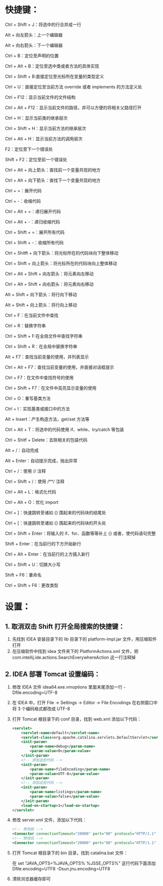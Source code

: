 # 快捷键：

Ctrl + Shift + J：将选中的行合并成一行

Alt + 向左箭头：上一个编辑器

Alt + 向右箭头：下一个编辑器

Ctrl + B：定位至声明的位置

Ctrl + Alt + B：定位至选中类或者方法的具体实现

Ctrl + Shift + B:直接定位至光标所在变量的类型定义

Ctrl + U：直接定位至当前方法 override 或者 implements 的方法定义处

Ctrl + F12：显示当前文件的文件结构

Ctrl + Alt + F12：显示当前文件的路径，并可以方便的将相关父路径打开

Ctrl + H：显示当前类的继承层次

Ctrl + Shift + H：显示当前方法的继承层次

Ctrl + Alt + H：显示当前方法的调用层次

F2：定位至下一个错误处

Shift + F2：定位至前一个错误处

Ctrl + Alt + 向上箭头：查找前一个变量共现的地方

Ctrl + Alt + 向下箭头：查找下一个变量共现的地方

Ctrl + =：展开代码

Ctrl + -：收缩代码

Ctrl + Alt + =：递归展开代码

Ctrl + Alt + -：递归收缩代码

Ctrl + Shift + =：展开所有代码

Ctrl + Shift + -：收缩所有代码

Ctrl + Shitft + 向下箭头：将光标所在的代码块向下整体移动

Ctrl + Shift + 向上箭头：将光标所在的代码块向上整体移动

Ctrl + Alt + Shift + 向左箭头：将元素向左移动

Ctrl + Alt + Shift + 向右箭头：将元素向右移动

Alt + Shift + 向下箭头：将行向下移动

Alt + Shift + 向上箭头：将行向上移动

Ctrl + F：在当前文件中查找

Ctrl + R：替换字符串

Ctrl + Shift + F:在全局文件中查找字符串

Ctrl + Shift + R：在全局中替换字符串

Alt + F7：查找当前变量的使用，并列表显示

Ctrl + Alt + F7：查找当前变量的使用，并直接对话框提示

Ctrl + F7：在文件中查找符号的使用

Ctrl + Shift + F7：在文件中高亮显示变量的使用

Ctrl + O：重写基类方法

Ctrl + I：实现基类或接口中的方法

Alt + Insert：产生构造方法，get/set 方法等

Ctrl + Alt + T：将选中的代码使用 if、while、try/catch 等包装

Ctrl + Shitf + Delete：去除相关的包装代码

Alt + /：自动完成

Alt + Enter：自动提示完成，抛出异常

Ctrl + /：使用 // 注释

Ctrl + Shift + /：使用 /**/ 注释

Ctrl + Alt + L：格式化代码

Ctrl + Alt + O：优化 import

Ctrl + ]：快速跳转至诸如 {} 围起来的代码块的结尾处

Ctrl + [：快速跳转至诸如 {} 围起来的代码块的开头处

Ctrl + Shift + Enter：将输入的 if、for、函数等等补上 {} 或者，使代码语句完整

Shift + Enter：在当前行的下方开始新行

Ctrl + Alt + Enter：在当前行的上方插入新行

Ctrl + Shift + U：切换大小写

Shift + F6：重命名

Ctrl + Shift + F6：更改类型

# 设置：

## 1. 取消双击 Shift 打开全局搜索的快捷键：

1. 先找到 IDEA 安装目录下的 lib 目录下的 platform-impl.jar 文件，用压缩软件打开
2. 在压缩软件中找到 idea 文件夹下的 PlatformActions.xml 文件，把 com.intellij.ide.actions.SearchEverywhereAction 这一行注释掉

## 2. IDEA 部署 Tomcat 设置编码：

1. 修改 IDEA 文件 idea64.exe.vmoptions 里面末尾添加一行 -Dfile.encoding=UTF-8

2. 在 IDEA 中，打开 File -> Settings -> Editor -> File Encodings 在右侧窗口中将 3 个编码格式都改成 UTF-8

3. 打开 Tomcat 根目录下的 conf 目录，找到 web.xml 添加以下代码：

    ```xml
    <servlet>
        <servlet-name>default</servlet-name>
        <servlet-class>org.apache.catalina.servlets.DefaultServlet</servlet-class>
        <init-param>
            <param-name>debug</param-name>
            <param-value>0</param-value>
        </init-param>
        <!-- 添加这些代码 -->
        <init-param>
            <param-name>fileEncoding</param-name>
            <param-value>UTF-8</param-value>
        </init-param>
        <!-- 添加这些代码 -->
        <init-param>
            <param-name>listings</param-name>
            <param-value>false</param-value>
        </init-param>
        <load-on-startup>1</load-on-startup>
    </servlet>
    ```

4. 修改 server.xml 文件，添加以下代码：

    ```xml
    <!-- 修改前 -->
    <Connector connectionTimeout="20000" port="80" protocol="HTTP/1.1" redirectPort="8443"/>
    <!-- 修改后 -->
    <Connector connectionTimeout="20000" port="80" protocol="HTTP/1.1" redirectPort="8443" URIEncoding="UTF-8"/>
    ```

5. 打开 Tomcat 根目录下的 bin 目录，找到 catalina.bat 文件：

    在 set "JAVA_OPTS=%JAVA_OPTS% %JSSE_OPTS%" 这行代码下面添加 Dfile.encoding=UTF8 -Dsun.jnu.encoding=UTF8

6. 清除浏览器缓存即可